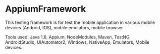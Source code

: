 # AppiumFramework

This testing framework is for test the mobile application in various mobile devices (Android, IOS), mobile emulators, mobile browser.

Tools used: 
Java 1.8, Appium, NodeModules, Maven, TestNG, AndroidStudio, UIAutomator2, Windows, NativeApp, Emulators, Mobile devices.
